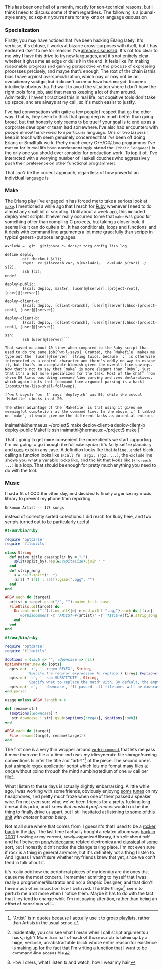 This has been one hell of a month, mostly for non-technical reasons, but I think I need to discuss some of them regardless. The following is a journal-style entry, so skip it if you're here for any kind of language discussion.

### Specialization

Firstly, you may have noticed that I've been hacking Erlang lately. It's verbose, it's obtuse, it works at bizarre cross-purposes with itself, but it has endeared itself to me for reasons I've [already discussed](/posts/assumptions). It's not too clear to me why I have this drive to try new languages, and it's not entirely clear whether it gives me an edge or dulls it in the end. It feels like I'm making reasonable progress and gaining perspective on the process of expressing processes precisely, and maybe that's enough. The root of the chain is this bias I have against overspecialization, which may or may not be an evolutionary vestige, but it doesn't seem to have hurt me yet. It seems intuitively obvious that I'd want to avoid the situation where I don't have the right tools for a job, and that means keeping a lot of them around. Admittedly, I haven't practiced this in real life, but cognitive tools don't take up space, and are always at my call, so it's much easier to justify.

I've had conversations with quite a few people I respect that go the other way. That is, they seem to think that going deep is much better than going broad, but that honestly only seems to be true if your goal is to end up as a corporate developer or team lead somewhere. I've also had encounters with people almost hard-wired to a particular language. One or two Lispers I keep in touch with seem genuinely concerned that I've been off doing Erlang or Smalltalk work. Pretty much every C++/C#/Java programmer I've met so far in real life have condescendingly stated that `[their language]` is the only one you should ever consider for production work. To top it off, I've interacted with a worrying number of Haskell douches who aggressively push their preference on other functional programmers.

That *can't* be the correct approach, regardless of how powerful an individual language is.

### Make

The Erlang play I've engaged in has forced me to take a serious look at [`make`](http://www.gnu.org/software/make/manual/make.html). I mentioned a while ago that I reach for [Ruby](http://www.ruby-lang.org/en/) whenever I need to do almost any small bit of scripting. Until about a week ago, this included deployment scripts. It never really occurred to me that `make` was good for something other than compiling C projects, but taking a closer look, it seems like it can do quite a bit. It has conditionals, loops and functions, and it deals with command line arguments a lot more gracefully than scripts in typical general-purpose languages.

```
exclude = .git .gitignore *~ docs/* *org config.lisp log

define deploy
        git checkout $(1);
        rsync -rv $(foreach var, $(exclude), --exclude $(var)) ./ $(2);
        ssh $(3);
endef

deploy-public:
        $(call deploy, master, [user]@[server]:[project-root], [user]@[server])

deploy-client-a:
        $(call deploy, [client-branch], [user]@[server]:hhsc-[project-root], [user]@[server])

deploy-client-b:
        $(call deploy, [client-branch], [user]@[server]:hhsc-[project-root], [user]@[server])

ssh:
        ssh [user]@[server]```

That saved me about 40 lines when compared to the Ruby script that used to do the same job[^wc-l-says]. Granted, the `Makefile` makes me type out the `[user]@[server]` string twice, because `:` is otherwise interpreted as a control character and there's oddly no way to escape it, but that's an acceptable blemish given the overall line savings. Now that's not to say that `make` is more elegant than `Ruby`, just that it's a lot more specialized for the task. Most of the chaff from those 56 lines was doing command-line parsing and some declarations, which again hints that [command line argument parsing is a hack](/posts/the-lisp-shell-followup).

[^wc-l-says]: `wc -l` says `deploy.rb` was 56, while the actual `Makefile` clocks in at 20.

The other advantage of the `Makefile` is that using it gives me meaningful completions at the command line. In the above, if I tabbed on `make`, it would give me the different tasks as potential entries

```
inaimathi@hermaeus:~/project$ make
deploy-client-a  deploy-client-b  deploy-public  Makefile       ssh
inaimathi@hermaeus:~/project$ make |```

That's going to get more convenient the more clients we start supporting. I'm not going to go through the full `make` syntax; it's fairly self explanatory and [docs](http://www.gnu.org/software/make/manual/make.html) exist in any case. A definition looks like that `define..endef` block, calling a function looks like `$(call fn, arg1, arg2, ...)`, the `exclude` line shows you what a variable looks like, and the bit that looks like `$(foreach ...)` is a loop. That should be enough for pretty much anything you need to do with the tool.

### Music

I had a fit of OCD the other day, and decided to finally organize my music library to prevent my phone from reporting

```
Unknown Artist -- 178 songs
```

instead of correctly sorted collections. I did reach for Ruby here, and two scripts turned out to be particularly useful

```ruby
#!/usr/bin/ruby

require 'optparse'
require 'fileutils'

class String
  def naive_title_case(split_by = "-")
    split(split_by).map(&:capitalize).join " "
  end
  def strip_song
    s = self.split("--")
    (s[1] ? s[1] : self).gsub(".ogg", "")
  end
end

ARGV.each do |target|
  artist = target.gsub("/", "").naive_title_case
  FileUtils.cd(target) do
    Dir.entries(".").find_all{|e| e.end_with? ".ogg"}.each do |file|
      `vorbiscomment -t 'ARTIST=#{artist}' -t 'TITLE=#{file.strip_song.naive_title_case}' -w #{file}`
    end
  end
end
```


```ruby
#!/usr/bin/ruby

require 'optparse'
require 'fileutils'

$options = {:sub => "", :downcase => nil}
OptionParser.new do |opts|
  opts.on('-r', '--regex REGEX', String,
          'Specify the regular expression to replace') {|reg| $options[:regex] = Regexp.new(reg)}
  opts.on('-s', '--sub SUBSTITUTE', String,
          'Specify what to replace the match with. By default, the empty string (so matches are stripped).') {|$options[:sub]|}
  opts.on('-d', '--downcase', 'If passed, all filenames will be downcased.'){|$options[:downcase]|}
end.parse!

usage unless ARGV.length > 0

def rename(str)
  ($options[:downcase] ?
   str.downcase : str).gsub($options[:regex], $options[:sub])
end

ARGV.each do |target|
  File.rename(target, rename(target))
end
```

The first one is a very thin wrapper around [`vorbiscomment`](http://linuxcommand.org/man_pages/vorbiscomment1.html) that lets me pass it more than one file at a time and uses my idiosyncratic file storage/naming conventions to infer the title and "artist"[^define-artist-in-this-context] of the piece. The second one is just a simple regex application script which lets me format many files at once without going through the mind numbing tedium of one `mv` call per file[^incidentally-you-see-what-i-mean].

[^define-artist-in-this-context]: "Artist" is in quotes because I actually use it to group playlists, rather than Artists in the usual sense.
[^incidentally-you-see-what-i-mean]: Incidentally, you can see what I mean when I call script arguments a hack, right? More than half of each of those scripts is taken up by a huge, verbose, un-abstractable block whose entire reason for existence is making up for the fact that I'm writing a function that I want to be command-line accessible.

What I listen to these days is actually slightly embarrassing. A little while ago, I was working with some friends, obviously enjoying [some](http://www.youtube.com/watch?v=W_utdISM3uk) [tunes](http://www.youtube.com/watch?v=hnCw1zXtaLs) on my headphones, and pretty much froze when one of them passed a speaker wire. I'm not even sure why; we've been friends for a pretty fucking long time at this point, and I knew that *musical preferences* would not be the thing to finally drive us apart, but I still hesitated at listening to [some of this shit](http://www.youtube.com/watch?v=cP0f5rvVkAU) *with another human being*.

Not at all sure where that comes from. I guess it's that I used to be a [rocker](http://en.wikipedia.org/wiki/Nirvana_(band)) [back](http://www.pearljam.com/) in the [day](http://en.wikipedia.org/wiki/Green_Day). The last time I actually bought a related album was [back in 2007](http://toolshed.down.net/lyrics/10kdayslyrics.php). Looking at my current, newly-organized library, it's split about half and half between [pony](http://www.youtube.com/watch?v=YsFQ5gUoS0Y)/[videogame](http://www.youtube.com/watch?v=orpimUSiK8I&ob=av3e) related electronica and [classical](http://www.amazon.com/Essential-Yo-Yo-Ma/dp/B00136Q5XQ) of [some](http://www.youtube.com/watch?v=v7cAd9MXRMg) sort, but I honestly didn't notice the change taking place. I'm not even sure if rock is a thing in general anymore, but it's definitely not a thing I listen to. And I guess I wasn't sure whether my friends knew that yet, since we don't tend to talk about it.

It's really odd how the peripheral pieces of my identity are the ones that cause me the most concern. I remember admitting to myself that I was really a programmer/illustrator and not a Graphic Designer, and that didn't have much of an impact on how I behaved. The little things[^examples-of-little-things] seem to perturb me a lot more when I notice them. Maybe it has to do with the fact that they tend to change while I'm not paying attention, rather than being an effort of conscious will...

[^examples-of-little-things]: How I dress, what I listen to and watch, how I wear my hair.
